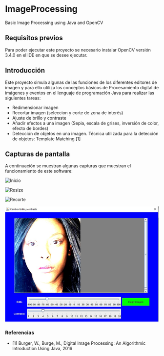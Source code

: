 # ImageProcessing
Basic Image Processing using Java and OpenCV

## Requisitos previos
Para poder ejecutar este proyecto se necesario instalar OpenCV versión 3.4.0 en el IDE en que se desee ejecutar.

## Introducción 
Este proyecto simula algunas de las funciones de los diferentes editores de imagen y para ello utiliza los conceptos básicos de Procesamiento digital de imágenes y eventos en el lenguaje de programación Java para realizar las siguientes tareas:

- Redimensionar imagen
- Recortar imagen (seleccion y corte de zona de interés)
- Ajuste de brillo y contraste
- Añadir efectos a una imagen (Sepia, escala de grises, inversión de color, efecto de bordes)
- Detección de objetos en una imagen. Técnica utilizada para la detección de objetos: Template Matching [1]

## Capturas de pantalla
A continuación se muestran algunas capturas que muestran el funcionamiento de este software:

![Inicio](https://github.com/Samvel08/ImageProcessing/blob/master/Imagenes_ejemplo/Inicio.jpg)

![Resize](https://github.com/Samvel08/ImageProcessing/blob/master/Imagenes_ejemplo/Resize.jpg)

![Recorte](https://github.com/Samvel08/ImageProcessing/blob/master/Imagenes_ejemplo/Recorte.jpg)

![BrilloContraste](https://github.com/Samvel24/ImageProcessing/blob/master/Imagenes_ejemplo/BrilloContraste.jpg)

### Referencias
* [1] Burger, W., Burge, M., Digital Image Processing: An Algorithmic Introduction Using Java, 2016
